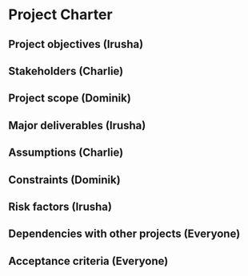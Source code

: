 # Project Charter
 ## Project objectives (Irusha)
 ## Stakeholders (Charlie)
 ## Project scope (Dominik)
 ## Major deliverables (Irusha)
 ## Assumptions (Charlie)
 ## Constraints (Dominik)
 ## Risk factors (Irusha)
 ## Dependencies with other projects (Everyone)
 ## Acceptance criteria (Everyone)
